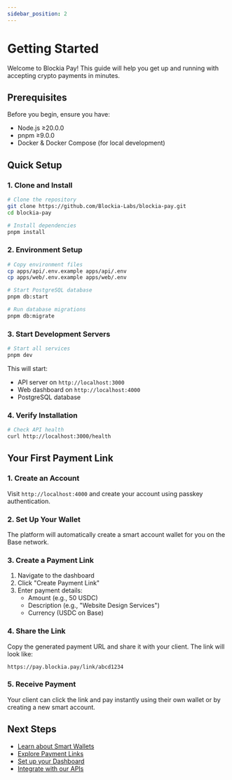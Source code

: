 ```yaml
---
sidebar_position: 2
---
```


# Getting Started

Welcome to Blockia Pay! This guide will help you get up and running with
accepting crypto payments in minutes.

## Prerequisites

Before you begin, ensure you have:

- Node.js ≥20.0.0
- pnpm ≥9.0.0
- Docker & Docker Compose (for local development)

## Quick Setup

### 1. Clone and Install

```bash
# Clone the repository
git clone https://github.com/Blockia-Labs/blockia-pay.git
cd blockia-pay

# Install dependencies
pnpm install
```

### 2. Environment Setup

```bash
# Copy environment files
cp apps/api/.env.example apps/api/.env
cp apps/web/.env.example apps/web/.env

# Start PostgreSQL database
pnpm db:start

# Run database migrations
pnpm db:migrate
```

### 3. Start Development Servers

```bash
# Start all services
pnpm dev
```

This will start:

- API server on `http://localhost:3000`
- Web dashboard on `http://localhost:4000`
- PostgreSQL database

### 4. Verify Installation

```bash
# Check API health
curl http://localhost:3000/health
```

## Your First Payment Link

### 1. Create an Account

Visit `http://localhost:4000` and create your account using passkey
authentication.

### 2. Set Up Your Wallet

The platform will automatically create a smart account wallet for you on the
Base network.

### 3. Create a Payment Link

1. Navigate to the dashboard
2. Click "Create Payment Link"
3. Enter payment details:
   - Amount (e.g., 50 USDC)
   - Description (e.g., "Website Design Services")
   - Currency (USDC on Base)

### 4. Share the Link

Copy the generated payment URL and share it with your client. The link will look
like:

```
https://pay.blockia.pay/link/abcd1234
```

### 5. Receive Payment

Your client can click the link and pay instantly using their own wallet or by
creating a new smart account.

## Next Steps

- [Learn about Smart Wallets](./smart-wallets)
- [Explore Payment Links](./payment-links)
- [Set up your Dashboard](./dashboard)
- [Integrate with our APIs](../api/overview)
